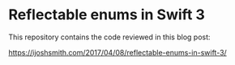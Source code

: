 # Reflectable enums in Swift 3
This repository contains the code reviewed in this blog post:

https://ijoshsmith.com/2017/04/08/reflectable-enums-in-swift-3/
